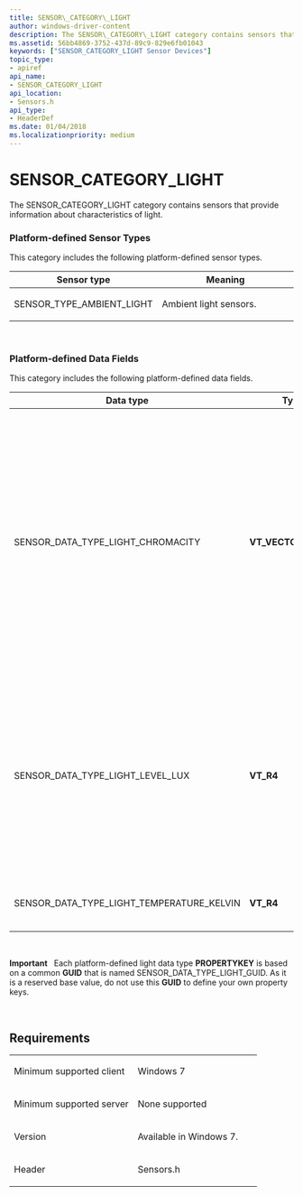 ```yaml
---
title: SENSOR\_CATEGORY\_LIGHT
author: windows-driver-content
description: The SENSOR\_CATEGORY\_LIGHT category contains sensors that provide information about characteristics of light.
ms.assetid: 56bb4869-3752-437d-89c9-829e6fb01043
keywords: ["SENSOR_CATEGORY_LIGHT Sensor Devices"]
topic_type:
- apiref
api_name:
- SENSOR_CATEGORY_LIGHT
api_location:
- Sensors.h
api_type:
- HeaderDef
ms.date: 01/04/2018
ms.localizationpriority: medium
---
```


# SENSOR\_CATEGORY\_LIGHT


The SENSOR\_CATEGORY\_LIGHT category contains sensors that provide information about characteristics of light.

### <span id="platform_defined_sensor_types"></span><span id="PLATFORM_DEFINED_SENSOR_TYPES"></span>Platform-defined Sensor Types

This category includes the following platform-defined sensor types.

<table>
<colgroup>
<col width="50%" />
<col width="50%" />
</colgroup>
<thead>
<tr class="header">
<th>Sensor type</th>
<th>Meaning</th>
</tr>
</thead>
<tbody>
<tr class="odd">
<td><p>SENSOR_TYPE_AMBIENT_LIGHT</p></td>
<td><p>Ambient light sensors.</p></td>
</tr>
</tbody>
</table>

 

### <span id="platform_defined_data_fields"></span><span id="PLATFORM_DEFINED_DATA_FIELDS"></span>Platform-defined Data Fields

This category includes the following platform-defined data fields.

<table>
<colgroup>
<col width="33%" />
<col width="33%" />
<col width="33%" />
</colgroup>
<thead>
<tr class="header">
<th>Data type</th>
<th>Type</th>
<th>Meaning</th>
</tr>
</thead>
<tbody>
<tr class="odd">
<td><p>SENSOR_DATA_TYPE_LIGHT_CHROMACITY</p></td>
<td><p><strong>VT_VECTOR</strong>|<strong>VT_UI1</strong></p></td>
<td><p>Chromaticity as a counted array of float values.</p>
<p>Data for vector types is always serialized as VT_UI1 (an array of unsigned, one-byte characters). This data field must contain each value as an IEEE four-byte real value (VT_R4).</p></td>
</tr>
<tr class="even">
<td><p>SENSOR_DATA_TYPE_LIGHT_LEVEL_LUX</p></td>
<td><p><strong>VT_R4</strong></p></td>
<td><p>Illuminance level, in lux.</p>
<p></p>
<p>Note that device drivers need to also handle this data field with a type of VT_UI4. (This requirement exists for light sensors manufactured before Windows 8.)</p></td>
</tr>
<tr class="odd">
<td><p>SENSOR_DATA_TYPE_LIGHT_TEMPERATURE_KELVIN</p></td>
<td><p><strong>VT_R4</strong></p></td>
<td><p>Color temperature, in kelvin.</p></td>
</tr>
</tbody>
</table>

 

**Important**   Each platform-defined light data type **PROPERTYKEY** is based on a common **GUID** that is named SENSOR\_DATA\_TYPE\_LIGHT\_GUID. As it is a reserved base value, do not use this **GUID** to define your own property keys.

 

Requirements
------------

<table>
<colgroup>
<col width="50%" />
<col width="50%" />
</colgroup>
<tbody>
<tr class="odd">
<td><p>Minimum supported client</p></td>
<td><p>Windows 7</p></td>
</tr>
<tr class="even">
<td><p>Minimum supported server</p></td>
<td><p>None supported</p></td>
</tr>
<tr class="odd">
<td><p>Version</p></td>
<td><p>Available in Windows 7.</p></td>
</tr>
<tr class="even">
<td><p>Header</p></td>
<td>Sensors.h</td>
</tr>
</tbody>
</table>

 

 





